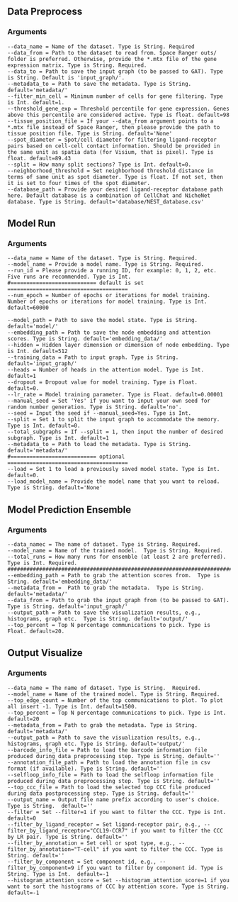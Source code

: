 ## Data Preprocess 
### Arguments
    --data_name = Name of the dataset. Type is String. Required
    --data_from = Path to the dataset to read from. Space Ranger outs/ folder is preferred. Otherwise, provide the *.mtx file of the gene expression matrix. Type is String. Required.
    --data_to = Path to save the input graph (to be passed to GAT). Type is String. Default is 'input_graph/'.
    --metadata_to = Path to save the metadata. Type is String. default='metadata/'
    --filter_min_cell = Minimum number of cells for gene filtering. Type is Int. default=1. 
    --threshold_gene_exp = Threshold percentile for gene expression. Genes above this percentile are considered active. Type is float. default=98
    --tissue_position_file = If your --data_from argument points to a *.mtx file instead of Space Ranger, then please provide the path to tissue position file. Type is String. default='None'
    --spot_diameter = Spot/cell diameter for filtering ligand-receptor pairs based on cell-cell contact information. Should be provided in the same unit as spatia data (for Visium, that is pixel). Type is float. default=89.43
    --split = How many split sections? Type is Int. default=0. 
    --neighborhood_threshold = Set neighborhood threshold distance in terms of same unit as spot diameter. Type is float. If not set, then it is set to four times of the spot diameter.
    --database_path = Provide your desired ligand-receptor database path here. Default database is a combination of CellChat and NicheNet database. Type is String. default='database/NEST_database.csv'

## Model Run 
### Arguments
    --data_name = Name of the dataset. Type is String. Required.  
    --model_name = Provide a model name. Type is String. Required. 
    --run_id = Please provide a running ID, for example: 0, 1, 2, etc. Five runs are recommended. Type is Int.
    #=========================== default is set ======================================
    --num_epoch = Number of epochs or iterations for model training. Number of epochs or iterations for model training. Type is Int. default=60000
    
    --model_path = Path to save the model state. Type is String. default='model/'  
    --embedding_path = Path to save the node embedding and attention scores. Type is String. default='embedding_data/'
    --hidden = Hidden layer dimension or dimension of node embedding. Type is Int. default=512
    --training_data = Path to input graph. Type is String. default='input_graph/'
    --heads = Number of heads in the attention model. Type is Int. default=1
    --dropout = Dropout value for model training. Type is Float. default=0.
    --lr_rate = Model training parameter. Type is Float. default=0.00001
    --manual_seed = Set 'Yes' if you want to input your own seed for random number generation. Type is String. default='no'. 
    --seed = Input the seed if --manual_seed=Yes. Type is Int. 
    --split = Set 1 to split the input graph to accommodate the memory. Type is Int. default=0. 
    --total_subgraphs = If --split = 1, then input the number of desired subgraph. Type is Int. default=1
    --metadata_to = Path to load the metadata. Type is String. default='metadata/'
    #=========================== optional ======================================
    --load = Set 1 to load a previously saved model state. Type is Int. default=0.  
    --load_model_name = Provide the model name that you want to reload. Type is String. default='None'

## Model Prediction Ensemble 
### Arguments
    --data_namec = The name of dataset. Type is String. Required.
    --model_name = Name of the trained model.  Type is String. Required.
    --total_runs = How many runs for ensemble (at least 2 are preferred). Type is Int. Required.
    #######################################################################################################
    --embedding_path = Path to grab the attention scores from.  Type is String. default='embedding_data/'
    --metadata_from =  Path to grab the metadata.  Type is String. default='metadata/' 
    --data_from = Path to grab the input graph from (to be passed to GAT).  Type is String. default='input_graph/'
    --output_path = Path to save the visualization results, e.g., histograms, graph etc.  Type is String. default='output/'
    --top_percent = Top N percentage communications to pick. Type is Float. default=20.
    

## Output Visualize 
### Arguments
    --data_name = The name of dataset. Type is String.  Required.
    --model_name = Name of the trained model. Type is String. Required.
    --top_edge_count = Number of the top communications to plot. To plot all insert -1. Type is Int. default=1500.
    --top_percent = Top N percentage communications to pick. Type is Int. default=20    
    --metadata_from = Path to grab the metadata. Type is String. default='metadata/' 
    --output_path = Path to save the visualization results, e.g., histograms, graph etc. Type is String. default='output/'
    --barcode_info_file = Path to load the barcode information file produced during data preprocessing step. Type is String. default=''
    --annotation_file_path = Path to load the annotation file in csv format (if available). Type is String. default=''
    --selfloop_info_file = Path to load the selfloop information file produced during data preprocessing step. Type is String. default=''
    --top_ccc_file = Path to load the selected top CCC file produced during data postprocessing step. Type is String. default=''
    --output_name = Output file name prefix according to user's choice. Type is String.  default=''
    --filter = Set --filter=1 if you want to filter the CCC. Type is Int. default=0
    --filter_by_ligand_receptor = Set ligand-receptor pair, e.g., --filter_by_ligand_receptor="CCL19-CCR7" if you want to filter the CCC by LR pair. Type is String. default=''
    --filter_by_annotation = Set cell or spot type, e.g., --filter_by_annotation="T-cell" if you want to filter the CCC. Type is String. default=''
    --filter_by_component = Set component id, e.g., --filter_by_component=9 if you want to filter by component id. Type is String. Type is Int.  default=-1
    --histogram_attention_score = Set --histogram_attention_score=1 if you want to sort the histograms of CCC by attention score. Type is String. default=-1
